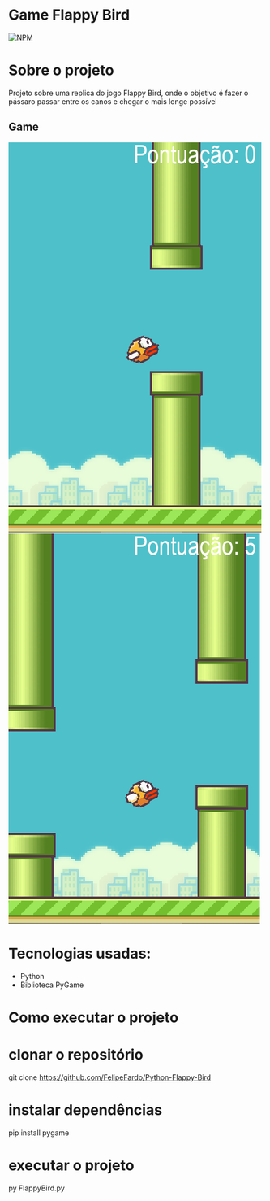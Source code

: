 # Game Flappy Bird
[![NPM](https://img.shields.io/npm/l/react)](https://github.com/devsuperior/sds1-wmazoni/blob/master/LICENSE)


# Sobre o projeto
Projeto sobre uma replica do jogo Flappy Bird, onde o objetivo é fazer o pássaro passar entre os canos e chegar o mais longe possível

## Game
![Game score 0](https://github.com/FelipeFardo/Assets/blob/main/Python-Flappy-Bird/Screenshot_1.png)
![Game score 5](https://github.com/FelipeFardo/Assets/blob/main/Python-Flappy-Bird/Screenshot_2.png)

# Tecnologias usadas:
- Python
- Biblioteca PyGame

# Como executar o projeto

# clonar o repositório
git clone https://github.com/FelipeFardo/Python-Flappy-Bird

# instalar dependências
pip install pygame

# executar o projeto
py FlappyBird.py
